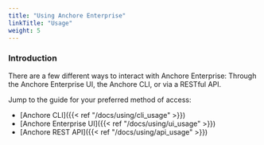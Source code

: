 ```yaml
---
title: "Using Anchore Enterprise"
linkTitle: "Usage"
weight: 5
---
```


### Introduction

There are a few different ways to interact with Anchore Enterprise: Through the Anchore Enterprise UI, the Anchore CLI, or via a RESTful API. 

Jump to the guide for your preferred method of access:

- [Anchore CLI]({{< ref "/docs/using/cli_usage" >}})
- [Anchore Enterprise UI]({{< ref "/docs/using/ui_usage" >}})
- [Anchore REST API]({{< ref "/docs/using/api_usage" >}})